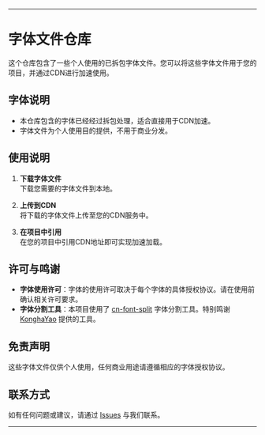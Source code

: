 ---

# 字体文件仓库

这个仓库包含了一些个人使用的已拆包字体文件。您可以将这些字体文件用于您的项目，并通过CDN进行加速使用。

## 字体说明

- 本仓库包含的字体已经经过拆包处理，适合直接用于CDN加速。
- 字体文件为个人使用目的提供，不用于商业分发。

## 使用说明

1. **下载字体文件**  
   下载您需要的字体文件到本地。

2. **上传到CDN**  
   将下载的字体文件上传至您的CDN服务中。

3. **在项目中引用**  
   在您的项目中引用CDN地址即可实现加速加载。

## 许可与鸣谢

- **字体使用许可**：字体的使用许可取决于每个字体的具体授权协议。请在使用前确认相关许可要求。
- **字体分割工具**：本项目使用了 [cn-font-split](https://github.com/KonghaYao/cn-font-split) 字体分割工具。特别鸣谢 [KonghaYao](https://github.com/KonghaYao) 提供的工具。

## 免责声明

这些字体文件仅供个人使用，任何商业用途请遵循相应的字体授权协议。

## 联系方式

如有任何问题或建议，请通过 [Issues](#) 与我们联系。

---